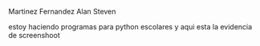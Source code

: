 Martinez Fernandez Alan Steven

estoy haciendo programas para python escolares y aqui esta la evidencia de screenshoot
